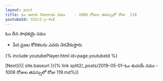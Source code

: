 ```yaml
---
layout: post
title: ఓం అనాది నిధానాయ నమః    - 1008 రోజుల తపస్సులో రోజు  118
youtubeId: th2rZ-y-4vE
---
```

 
 
 ఓం దీన సాధకయై నమః  
 
 -  పేద ప్రజల కోరికలను ఎవరు నెరవేరుస్తారు 
 
  
 
  
 
 
 
 
 
 


{% include youtubePlayer.html id=page.youtubeId %}
 
[Next]({{ site.baseurl }}{% link  split2/_posts/2019-05-01-ఓం శుచయే నమః   - 1008 రోజుల తపస్సులో రోజు  119.md%})
 
